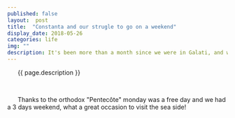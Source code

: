 ```yaml
---
published: false
layout:  post
title:  "Constanta and our strugle to go on a weekend"
display_date: 2018-05-26
categories: life
img: ""
description: It's been more than a month since we were in Galati, and we hadn't had the chance to visit another place.. yet we tried.
---
```


&nbsp;&nbsp;&nbsp;&nbsp;&nbsp;&nbsp;{{ page.description }}

&nbsp;&nbsp;&nbsp;&nbsp;&nbsp;&nbsp;

&nbsp;&nbsp;&nbsp;&nbsp;&nbsp;&nbsp;Thanks to the orthodox "Pentecôte" monday was a free day and we had a 3 days weekend, what a great occasion to visit the sea side!
